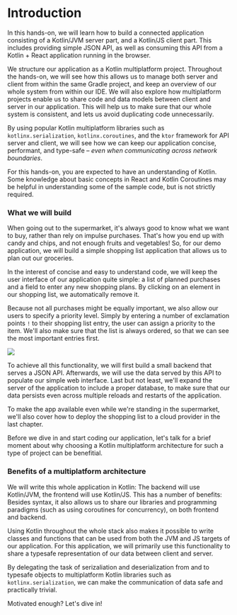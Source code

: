 # Introduction

In this hands-on, we will learn how to build a connected application consisting of a Kotlin/JVM server part, and a Kotlin/JS client part. This includes providing simple JSON API, as well as consuming this API from a Kotlin + React application running in the browser.

We structure our application as a Kotlin multiplatform project. Throughout the hands-on, we will see how this allows us to manage both server and client from within the same Gradle project, and keep an overview of our whole system from within our IDE. We will also explore how multiplatform projects enable us to share code and data models between client and server in our application. This will help us to make sure that our whole system is consistent, and lets us avoid duplicating code unnecessarily.

By using popular Kotlin multiplatform libraries such as `kotlinx.serialization`, `kotlinx.coroutines`, and the `ktor` framework for API server and client, we will see how we can keep our application concise, performant, and type-safe – *even when communicating across network boundaries*.

For this hands-on, you are expected to have an understanding of Kotlin. Some knowledge about basic concepts in React and Kotlin Coroutines may be helpful in understanding some of the sample code, but is not strictly required.

### What we will build

When going out to the supermarket, it's always good to know what we want to buy, rather than rely on impulse purchases. That's how you end up with candy and chips, and not enough fruits and vegetables! So, for our demo application, we will build a simple shopping list application that allows us to plan out our groceries.

In the interest of concise and easy to understand code, we will keep the user interface of our application quite simple: a list of planned purchases and a field to enter any new shopping plans. By clicking on an element in our shopping list, we automatically remove it.

Because not all purchases might be equally important, we also allow our users to specify a priority level. Simply by entering a number of exclamation points `!` to their shopping list entry, the user can assign a priority to the item. We'll also make sure that the list is always ordered, so that we can see the most important entries first.

![](/assets/finished.gif)

To achieve all this functionality, we will first build a small backend that serves a JSON API. Afterwards, we will use the data served by this API to populate our simple web interface. Last but not least, we'll expand the server of the application to include a proper database, to make sure that our data persists even across multiple reloads and restarts of the application.

To make the app available even while we're standing in the supermarket, we'll also cover how to deploy the shopping list to a cloud provider in the last chapter.

Before we dive in and start coding our application, let's talk for a brief moment about why choosing a Kotlin multiplatform architecture for such a type of project can be benefitial.

### Benefits of a multiplatform architecture

We will write this whole application in Kotlin: The backend will use Kotlin/JVM, the frontend will use Kotlin/JS. This has a number of benefits: Besides syntax, it also allows us to share our libraries and  programming paradigms (such as using coroutines for concurrency), on both frontend and backend.

Using Kotlin throughout the whole stack also makes it possible to write classes and functions that can be used from both the JVM and JS targets of our application. For this application, we will primarily use this functionality to share a typesafe representation of our data between client and server.

By delegating the task of serizaliation and deserialization from and to typesafe objects to multiplatform Kotlin libraries such as `kotlinx.serialization`, we can make the communication of data safe and practically trivial.

Motivated enough? Let's dive in!
